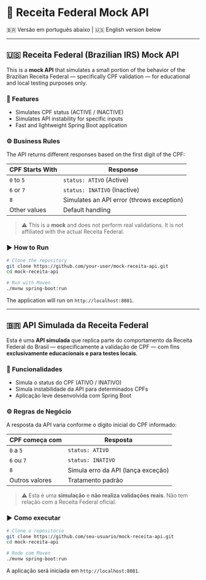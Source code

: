 # 🧪 Receita Federal Mock API

🇧🇷 Versão em português abaixo | 🇺🇸 English version below

---

## 🇺🇸 Receita Federal (Brazilian IRS) Mock API

This is a **mock API** that simulates a small portion of the behavior of the Brazilian Receita Federal — specifically CPF validation — for educational and local testing purposes only.

### 🚀 Features

- Simulates CPF status (ACTIVE / INACTIVE)
- Simulates API instability for specific inputs
- Fast and lightweight Spring Boot application

### ⚙️ Business Rules

The API returns different responses based on the first digit of the CPF:

| CPF Starts With | Response      |
|------------------|----------------|
| `0` to `5`       | `status: ATIVO` (Active) |
| `6` or `7`       | `status: INATIVO` (Inactive) |
| `8`              | Simulates an API error (throws exception) |
| Other values     | Default handling |

> ⚠️ This is a **mock** and does not perform real validations. It is not affiliated with the actual Receita Federal.

### ▶️ How to Run

```bash
# Clone the repository
git clone https://github.com/your-user/mock-receita-api.git
cd mock-receita-api

# Run with Maven
./mvnw spring-boot:run
```

The application will run on `http://localhost:8081`.

---

## 🇧🇷 API Simulada da Receita Federal

Esta é uma **API simulada** que replica parte do comportamento da Receita Federal do Brasil — especificamente a validação de CPF — com fins **exclusivamente educacionais e para testes locais**.

### 🚀 Funcionalidades

- Simula o status do CPF (ATIVO / INATIVO)
- Simula instabilidade da API para determinados CPFs
- Aplicação leve desenvolvida com Spring Boot

### ⚙️ Regras de Negócio

A resposta da API varia conforme o dígito inicial do CPF informado:

| CPF começa com | Resposta       |
|----------------|----------------|
| `0` a `5`      | `status: ATIVO` |
| `6` ou `7`     | `status: INATIVO` |
| `8`            | Simula erro da API (lança exceção) |
| Outros valores | Tratamento padrão |

> ⚠️ Esta é uma **simulação** e **não realiza validações reais**. Não tem relação com a Receita Federal oficial.

### ▶️ Como executar

```bash
# Clone o repositório
git clone https://github.com/seu-usuario/mock-receita-api.git
cd mock-receita-api

# Rode com Maven
./mvnw spring-boot:run
```

A aplicação será iniciada em `http://localhost:8081`.

